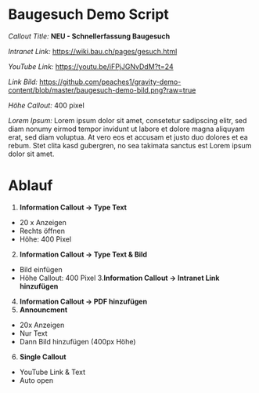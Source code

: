 # Baugesuch Demo Script

_Callout Title:_ **NEU - Schnellerfassung Baugesuch**

_Intranet Link:_ https://wiki.bau.ch/pages/gesuch.html

_YouTube Link:_ https://youtu.be/iFPjJGNvDdM?t=24

_Link Bild:_ https://github.com/peaches1/gravity-demo-content/blob/master/baugesuch-demo-bild.png?raw=true

_Höhe Callout:_ 400 pixel

_Lorem Ipsum:_ Lorem ipsum dolor sit amet, consetetur sadipscing elitr, sed diam nonumy eirmod tempor invidunt ut labore et dolore magna aliquyam erat, sed diam voluptua. At vero eos et accusam et justo duo dolores et ea rebum. Stet clita kasd gubergren, no sea takimata sanctus est Lorem ipsum dolor sit amet.

# Ablauf

1. **Information Callout -> Type Text**
  * 20 x Anzeigen
  * Rechts öffnen
  * Höhe: 400 Pixel
2. **Information Callout -> Type Text & Bild**
  * Bild einfügen
  * Höhe Callout: 400 Pixel
3.**Information Callout -> Intranet Link hinzufügen**
4. **Information Callout -> PDF hinzufügen**
5. **Announcment**
  * 20x Anzeigen
  * Nur Text
  * Dann Bild hinzufügen (400px Höhe)
6. **Single Callout**
  * YouTube Link & Text
  * Auto open